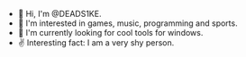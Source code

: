 - 👋 Hi, I'm @DEADS1KE.
- 👀 I'm interested in games, music, programming and sports.
- 🌱 I'm currently looking for cool tools for windows.
- ✌️ Interesting fact: I am a very shy person.

